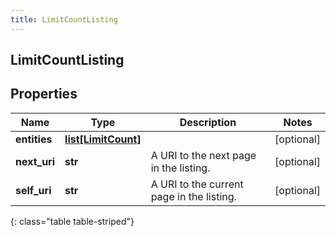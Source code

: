 ```yaml
---
title: LimitCountListing
---
```

## LimitCountListing

## Properties

|Name | Type | Description | Notes|
|------------ | ------------- | ------------- | -------------|
| **entities** | [**list[LimitCount]**](LimitCount.html) |  | [optional] |
| **next_uri** | **str** | A URI to the next page in the listing. | [optional] |
| **self_uri** | **str** | A URI to the current page in the listing. | [optional] |
{: class="table table-striped"}


